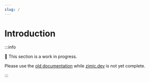 ```yaml
---
slug: /
---
```


# Introduction

:::info

🚧 This section is a work in progress.

Please use the [old documentation](https://github.com/zimicjs/zimic/wiki) while [zimic.dev](/) is not yet complete.

:::
